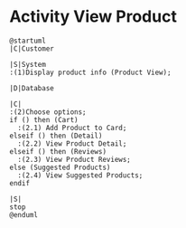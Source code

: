 # Activity View Product

```plantuml
@startuml
|C|Customer

|S|System
:(1)Display product info (Product View);

|D|Database

|C|
:(2)Choose options;
if () then (Cart)
  :(2.1) Add Product to Card;
elseif () then (Detail)
  :(2.2) View Product Detail;
elseif () then (Reviews)
  :(2.3) View Product Reviews;
else (Suggested Products)
  :(2.4) View Suggested Products;
endif

|S|
stop
@enduml
```

<!-- diagram id="activity-view-product-view-product" -->
